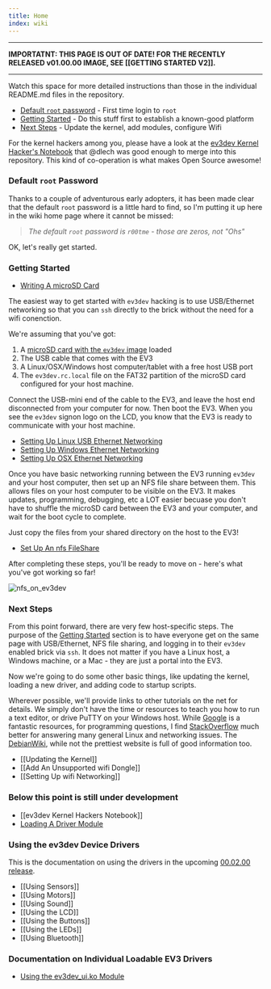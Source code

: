 ```yaml
---
title: Home
index: wiki
---
```


-----

**IMPORTATNT: THIS PAGE IS OUT OF DATE! FOR THE RECENTLY RELEASED v01.00.00 IMAGE, SEE [[GETTING STARTED V2]].**

-----

Watch this space for more detailed instructions than those in the individual README.md files in the repository.

- [Default `root` password](#DefaultRootPassword) - First time login to `root`
- [Getting Started](#GettingStarted) - Do this stuff first to establish a known-good platform
- [Next Steps](#NextSteps) - Update the kernel, add modules, configure Wifi

For the kernel hackers among you, please have a look at the [ev3dev Kernel Hacker's Notebook][KernelHackersNotebook] that @dlech was good enough to merge into this repository. This kind of co-operation is what makes Open Source awesome!

### <a name="DefaultRootPassword"/> Default `root` Password

Thanks to a couple of adventurous early adopters, it has been made clear that the default `root` password is a little hard to find, so I'm putting it up here in the wiki home page where it cannot be missed:

>*The default `root` password is `r00tme` - those are zeros, not "Ohs"*

OK, let's really get started.

### <a name="GettingStarted"/> Getting Started

- [Writing A microSD Card](https://github.com/mindboards/ev3dev/wiki/Writing-A-microSD-Card)

The easiest way to get started with `ev3dev` hacking is to use USB/Ethernet networking so that you can `ssh` directly to the brick without the need for a wifi conenction.

We're assuming that you've got:

1. A [microSD card with the `ev3dev` image](https://github.com/mindboards/ev3dev/wiki/Writing-A-microSD-Card) loaded
2. The USB cable that comes with the EV3
3. A Linux/OSX/Windows host computer/tablet with a free host USB port
4. The `ev3dev.rc.local` file on the FAT32 partition of the microSD card configured for your host machine.

Connect the USB-mini end of the cable to the EV3, and leave the host end disconnected from your computer for now. Then boot the EV3. When you see the `ev3dev` signon logo on the LCD, you know that the EV3 is ready to communicate with your host machine.

- [Setting Up Linux USB Ethernet Networking](https://github.com/mindboards/ev3dev/wiki/Setting-Up-Linux-USB-Ethernet-Networking)
- [Setting Up Windows Ethernet Networking](https://github.com/mindboards/ev3dev/wiki/Setting-Up-Windows-USB-Ethernet-Networking)
- [Setting Up OSX Ethernet Networking](https://github.com/mindboards/ev3dev/wiki/Setting-Up-OSX-USB-Ethernet-Networking)

Once you have basic networking running between the EV3 running `ev3dev` and your host computer, then set up an NFS file share between them. This allows files on your host computer to be visible on the EV3. It makes updates, programming, debugging, etc a LOT easier becuase you don't have to shuffle the microSD card between the EV3 and your computer, and wait for the boot cycle to complete.

Just copy the files from your shared directory on the host to the EV3!

- [Set Up An nfs FileShare](https://github.com/mindboards/ev3dev/wiki/Set-Up-An-nfs-FileShare)

After completing these steps, you'll be ready to move on - here's what you've got working so far!

![nfs_on_ev3dev](wiki/docs/nfs_on_ev3dev.png)

### <a name="NextSteps"/> Next Steps

From this point forward, there are very few host-specific steps. The purpose of the [Getting Started](#GettingStarted) section is to have everyone get on the same page with USB/Ethernet, NFS file sharing, and logging in to their `ev3dev` enabled brick via `ssh`. It does not matter if you have a Linux host, a Windows machine, or a Mac - they are just a portal into the EV3.

Now we're going to do some other basic things, like updating the kernel, loading a new driver, and adding code to startup scripts.

Wherever possible, we'll provide links to other tutorials on the net for details. We simply don't have the time or resources to teach you how to run a text editor, or drive PuTTY on your Windows host. While [Google][Google] is  a fantastic resources, for programming questions, I find [StackOverflow][StackOverflow] much better for answering many general Linux and networking issues. The [DebianWiki][DebianWiki], while not the prettiest website is full of good information too.

- [[Updating the Kernel]]
- [[Add An Unsupported wifi Dongle]]
- [[Setting Up wifi Networking]]

### Below this point is still under development
- [[ev3dev Kernel Hackers Notebook]]
- [Loading A Driver Module](https://github.com/mindboards/ev3dev/wiki/Loading-A-Driver-Module)

### Using the ev3dev Device Drivers
This is the documentation on using the drivers in the upcoming [00.02.00 release](issues/milestones).

- [[Using Sensors]]
- [[Using Motors]]
- [[Using Sound]]
- [[Using the LCD]]
- [[Using the Buttons]]
- [[Using the LEDs]]
- [[Using Bluetooth]]

### Documentation on Individual Loadable EV3 Drivers

- [Using the ev3dev_ui.ko Module](https://github.com/mindboards/ev3dev/wiki/Using-the-ev3dev_ui.ko-module)

[Google]: http://www.google.com
[StackOverflow]: http://www.stackoverflow.com
[DebianWiki]: http://wiki.debian.org
[KernelHackersNotebook]: https://github.com/mindboards/ev3dev/wiki/ev3dev-Kernel-Hackers-Notebook

